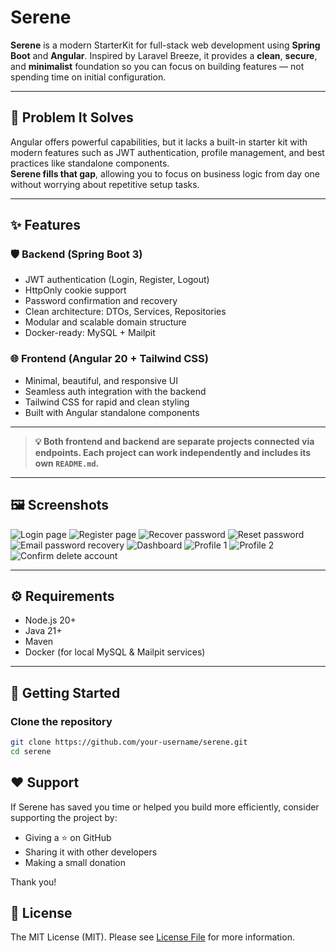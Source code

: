 # Serene

**Serene** is a modern StarterKit for full-stack web development using **Spring Boot** and **Angular**. Inspired by Laravel Breeze, it provides a **clean**, **secure**, and **minimalist** foundation so you can focus on building features — not spending time on initial configuration.

---

## 🎯 Problem It Solves

Angular offers powerful capabilities, but it lacks a built-in starter kit with modern features such as JWT authentication, profile management, and best practices like standalone components.  
**Serene fills that gap**, allowing you to focus on business logic from day one without worrying about repetitive setup tasks.

---

## ✨ Features

### 🛡️ Backend (Spring Boot 3)
- JWT authentication (Login, Register, Logout)
- HttpOnly cookie support
- Password confirmation and recovery
- Clean architecture: DTOs, Services, Repositories
- Modular and scalable domain structure
- Docker-ready: MySQL + Mailpit

### 🌐 Frontend (Angular 20 + Tailwind CSS)
- Minimal, beautiful, and responsive UI
- Seamless auth integration with the backend
- Tailwind CSS for rapid and clean styling
- Built with Angular standalone components

---

> **💡 Both frontend and backend are separate projects connected via endpoints. Each project can work independently and includes its own `README.md`.**

---

## 🖼️ Screenshots

![Login page](images/login.png)
![Register page](images/register.png)
![Recover password](images/recover-your-password.png)
![Reset password](images/change-your-password.png)
![Email password recovery](images/mailpit-email-password.png)
![Dashboard](images/dashboard.png)
![Profile 1](images/profile-with-loading-bar.png)
![Profile 2](images/profile.png)
![Confirm delete account](images/confirm-delete-account.png)


---

## ⚙️ Requirements

- Node.js 20+
- Java 21+
- Maven
- Docker (for local MySQL & Mailpit services)

---

## 🚀 Getting Started

### Clone the repository

```bash
git clone https://github.com/your-username/serene.git
cd serene
```

## ❤️ Support
If Serene has saved you time or helped you build more efficiently, consider supporting the project by:

* Giving a ⭐️ on GitHub
* Sharing it with other developers
* Making a small donation

Thank you!


## 📄 License

The MIT License (MIT). Please see [License File](LICENSE.md) for more information.